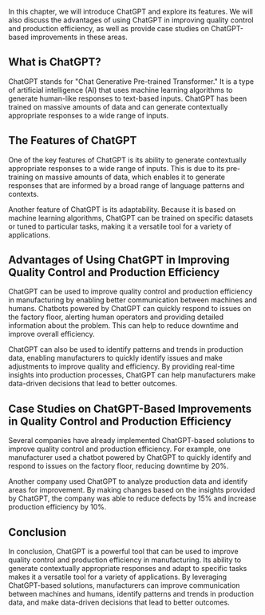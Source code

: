 

In this chapter, we will introduce ChatGPT and explore its features. We will also discuss the advantages of using ChatGPT in improving quality control and production efficiency, as well as provide case studies on ChatGPT-based improvements in these areas.

What is ChatGPT?
----------------

ChatGPT stands for "Chat Generative Pre-trained Transformer." It is a type of artificial intelligence (AI) that uses machine learning algorithms to generate human-like responses to text-based inputs. ChatGPT has been trained on massive amounts of data and can generate contextually appropriate responses to a wide range of inputs.

The Features of ChatGPT
-----------------------

One of the key features of ChatGPT is its ability to generate contextually appropriate responses to a wide range of inputs. This is due to its pre-training on massive amounts of data, which enables it to generate responses that are informed by a broad range of language patterns and contexts.

Another feature of ChatGPT is its adaptability. Because it is based on machine learning algorithms, ChatGPT can be trained on specific datasets or tuned to particular tasks, making it a versatile tool for a variety of applications.

Advantages of Using ChatGPT in Improving Quality Control and Production Efficiency
----------------------------------------------------------------------------------

ChatGPT can be used to improve quality control and production efficiency in manufacturing by enabling better communication between machines and humans. Chatbots powered by ChatGPT can quickly respond to issues on the factory floor, alerting human operators and providing detailed information about the problem. This can help to reduce downtime and improve overall efficiency.

ChatGPT can also be used to identify patterns and trends in production data, enabling manufacturers to quickly identify issues and make adjustments to improve quality and efficiency. By providing real-time insights into production processes, ChatGPT can help manufacturers make data-driven decisions that lead to better outcomes.

Case Studies on ChatGPT-Based Improvements in Quality Control and Production Efficiency
---------------------------------------------------------------------------------------

Several companies have already implemented ChatGPT-based solutions to improve quality control and production efficiency. For example, one manufacturer used a chatbot powered by ChatGPT to quickly identify and respond to issues on the factory floor, reducing downtime by 20%.

Another company used ChatGPT to analyze production data and identify areas for improvement. By making changes based on the insights provided by ChatGPT, the company was able to reduce defects by 15% and increase production efficiency by 10%.

Conclusion
----------

In conclusion, ChatGPT is a powerful tool that can be used to improve quality control and production efficiency in manufacturing. Its ability to generate contextually appropriate responses and adapt to specific tasks makes it a versatile tool for a variety of applications. By leveraging ChatGPT-based solutions, manufacturers can improve communication between machines and humans, identify patterns and trends in production data, and make data-driven decisions that lead to better outcomes.
